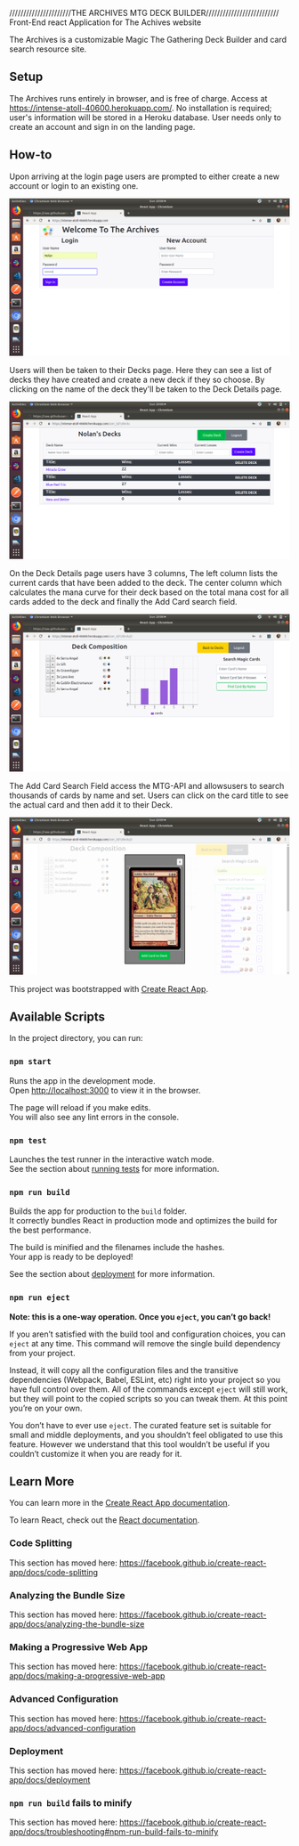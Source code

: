 //////////////////////THE ARCHIVES MTG DECK BUILDER//////////////////////////
Front-End react Application for The Achives website

The Archives is a customizable Magic The Gathering Deck Builder and card search resource site.


## Setup

The Archives runs entirely in browser, and is free of charge. Access at https://intense-atoll-40600.herokuapp.com/. No installation is required; user's information will be stored in a Heroku database. User needs only to create an account and sign in on the landing page.


## How-to

Upon arriving at the login page users are prompted to either create a new account or login to an existing one.

![Messaging as user unpacks](./screenshots/login.png)

Users will then be taken to their Decks page. Here they can see a list of decks they have created and create a new deck if they so choose. By clicking on the name of the deck they'll be taken to the Deck Details page.

![Messaging as user unpacks](./screenshots/decksList.png)

On the Deck Details page users have 3 columns, The left column lists the current cards that have been added to the deck. The center column which calculates the mana curve for their deck based on the total mana cost for all cards added to the deck and finally the Add Card search field.

![Messaging as user unpacks](./screenshots/deckDetails.png)

The Add Card Search Field access the MTG-API and allowsusers to search thousands of cards by name and set. Users can click on the card title to see the actual card and then add it to their Deck.

![Messaging as user unpacks](./screenshots/APISearch.png)

This project was bootstrapped with [Create React App](https://github.com/facebook/create-react-app).

## Available Scripts

In the project directory, you can run:

### `npm start`

Runs the app in the development mode.<br>
Open [http://localhost:3000](http://localhost:3000) to view it in the browser.

The page will reload if you make edits.<br>
You will also see any lint errors in the console.

### `npm test`

Launches the test runner in the interactive watch mode.<br>
See the section about [running tests](https://facebook.github.io/create-react-app/docs/running-tests) for more information.

### `npm run build`

Builds the app for production to the `build` folder.<br>
It correctly bundles React in production mode and optimizes the build for the best performance.

The build is minified and the filenames include the hashes.<br>
Your app is ready to be deployed!

See the section about [deployment](https://facebook.github.io/create-react-app/docs/deployment) for more information.

### `npm run eject`

**Note: this is a one-way operation. Once you `eject`, you can’t go back!**

If you aren’t satisfied with the build tool and configuration choices, you can `eject` at any time. This command will remove the single build dependency from your project.

Instead, it will copy all the configuration files and the transitive dependencies (Webpack, Babel, ESLint, etc) right into your project so you have full control over them. All of the commands except `eject` will still work, but they will point to the copied scripts so you can tweak them. At this point you’re on your own.

You don’t have to ever use `eject`. The curated feature set is suitable for small and middle deployments, and you shouldn’t feel obligated to use this feature. However we understand that this tool wouldn’t be useful if you couldn’t customize it when you are ready for it.

## Learn More

You can learn more in the [Create React App documentation](https://facebook.github.io/create-react-app/docs/getting-started).

To learn React, check out the [React documentation](https://reactjs.org/).

### Code Splitting

This section has moved here: https://facebook.github.io/create-react-app/docs/code-splitting

### Analyzing the Bundle Size

This section has moved here: https://facebook.github.io/create-react-app/docs/analyzing-the-bundle-size

### Making a Progressive Web App

This section has moved here: https://facebook.github.io/create-react-app/docs/making-a-progressive-web-app

### Advanced Configuration

This section has moved here: https://facebook.github.io/create-react-app/docs/advanced-configuration

### Deployment

This section has moved here: https://facebook.github.io/create-react-app/docs/deployment

### `npm run build` fails to minify

This section has moved here: https://facebook.github.io/create-react-app/docs/troubleshooting#npm-run-build-fails-to-minify
